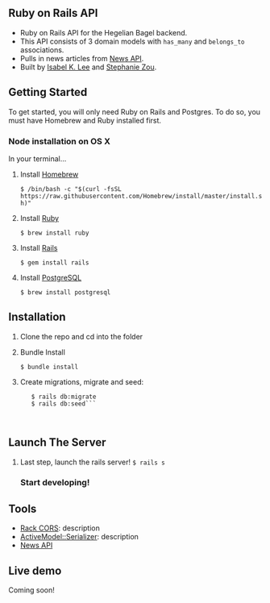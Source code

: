 ## Ruby on Rails API
* Ruby on Rails API for the Hegelian Bagel backend.
* This API consists of 3 domain models with `has_many` and `belongs_to` associations.
* Pulls in news articles from [News API](https://newsapi.org).
* Built by [Isabel K. Lee](https://www.kleetime.com) and [Stephanie Zou](https://github.com/stephaniezou1).

## Getting Started

To get started, you will only need Ruby on Rails and Postgres. To do so, you must have Homebrew and Ruby installed first.

### Node installation on OS X

In your terminal...

1. Install [Homebrew](https://brew.sh/)

    ```$ /bin/bash -c "$(curl -fsSL https://raw.githubusercontent.com/Homebrew/install/master/install.sh)"```
  
2. Install [Ruby](https://www.ruby-lang.org/en/)
    
    ```$ brew install ruby```

3. Install [Rails](https://rubyonrails.org/)

    ```$ gem install rails```

4. Install [PostgreSQL](https://www.postgresql.org/)

    ```$ brew install postgresql```


## Installation

1. Clone the repo and cd into the folder
2. Bundle Install

    ```$ bundle install```
    
3. Create migrations, migrate and seed:

    ```$ rails db:create
       $ rails db:migrate
       $ rails db:seed```
       
       
## Launch The Server

1. Last step, launch the rails server!
    ```$ rails s```
    
    ### Start developing!


## Tools

* [Rack CORS](https://github.com/cyu/rack-cors): description
* [ActiveModel::Serializer](https://github.com/rails-api/active_model_serializers): description
* [News API](https://newsapi.org)

## Live demo
Coming soon!
